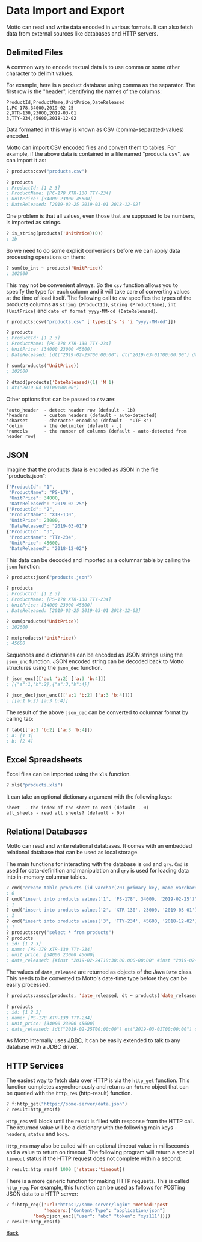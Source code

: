 # Data Import and Export

Motto can read and write data encoded in various formats.
It can also fetch data from external sources like databases and HTTP servers.

## Delimited Files

A common way to encode textual data is to use comma or some other character to delimit values.

For example, here is a product database using comma as the separator. The first row is the "header",
identifying the names of the columns:

```
ProductId,ProductName,UnitPrice,DateReleased
1,PC-178,34000,2019-02-25
2,XTR-130,23000,2019-03-01
3,TTY-234,45600,2018-12-02
```

Data formatted in this way is known as CSV (comma-separated-values) encoded.

Motto can import CSV encoded files and convert them to tables. For example, if the above data is contained in a file
named "products.csv", we can import it as:

```lisp
? products:csv("products.csv")

? products
; ProductId: [1 2 3]
; ProductName: [PC-178 XTR-130 TTY-234]
; UnitPrice: [34000 23000 45600]
; DateReleased: [2019-02-25 2019-03-01 2018-12-02]
```

One problem is that all values, even those that are supposed to be numbers, is imported as strings.

```lisp
? is_string(products('UnitPrice)(0))
; 1b
```

So we need to do some explicit conversions before we can apply data processing operations on them:

```lisp
? sum(to_int ~ products('UnitPrice))
; 102600
```

This may not be convenient always. So the `csv` function allows you to specify the type for each column and it will
take care of converting values at the time of load itself. The following call to `csv` specifies the types of
the products columns as `string (ProductId)`, `string (ProductName)`, `int (UnitPrice)` and `date of format yyyy-MM-dd (DateReleased)`.

```lisp
? products:csv("products.csv" ['types:['s 's 'i "yyyy-MM-dd"]])

? products
; ProductId: [1 2 3]
; ProductName: [PC-178 XTR-130 TTY-234]
; UnitPrice: [34000 23000 45600]
; DateReleased: [dt("2019-02-25T00:00:00") dt("2019-03-01T00:00:00") dt("2018-12-02T00:00:00")]

? sum(products('UnitPrice))
; 102600

? dtadd(products('DateReleased)(1) 'M 1)
; dt("2019-04-01T00:00:00")
```

Other options that can be passed to `csv` are:

```
'auto_header  - detect header row (default - 1b)
'headers      - custom headers (default - auto-detected)
'charset      - character encoding (default - "UTF-8")
'delim        - the delimiter (default - ,)
'numcols      - the number of columns (default - auto-detected from header row)
```

## JSON

Imagine that the products data is encoded as [JSON](https://json.org/) in the file "products.json":

```js
{"ProductId": "1",
 "ProductName": "PS-178",
 "UnitPrice": 34000,
 "DateReleased": "2019-02-25"}
{"ProductId": "2",
 "ProductName": "XTR-130",
 "UnitPrice": 23000,
 "DateReleased": "2019-03-01"}
{"ProductId": "3",
 "ProductName": "TTY-234",
 "UnitPrice": 45600,
 "DateReleased": "2018-12-02"}
```

This data can be decoded and imported as a columnar table by calling the `json` function:

```lisp
? products:json("products.json")

? products
; ProductId: [1 2 3]
; ProductName: [PS-178 XTR-130 TTY-234]
; UnitPrice: [34000 23000 45600]
; DateReleased: [2019-02-25 2019-03-01 2018-12-02]

? sum(products('UnitPrice))
; 102600

? mx(products('UnitPrice))
; 45600
```

Sequences and dictionaries can be encoded as JSON strings using the `json_enc` function.
JSON encoded string can be decoded back to Motto structures using the `json_dec` function.

```lisp
? json_enc([['a:1 'b:2] ['a:3 'b:4]])
; [{"a":1,"b":2},{"a":3,"b":4}]

? json_dec(json_enc([['a:1 'b:2] ['a:3 'b:4]]))
; [[a:1 b:2] [a:3 b:4]]
```

The result of the above `json_dec` can be converted to columnar format by calling tab:

```lisp
? tab([['a:1 'b:2] ['a:3 'b:4]])
; a: [1 3]
; b: [2 4]
```

## Excel Spreadsheets

Excel files can be imported using the `xls` function.

```lisp
? xls("products.xls")
```

It can take an optional dictionary argument with the following keys:

```
sheet  - the index of the sheet to read (default - 0)
all_sheets - read all sheets? (default - 0b)
```

## Relational Databases

Motto can read and write relational databases. It comes with an embedded relational database
that can be used as local storage.

The main functions for interacting with the database is `cmd` and `qry`. `Cmd` is used for data-definition and
manipulation and `qry` is used for loading data into in-memory columnar tables.

```lisp
? cmd("create table products (id varchar(20) primary key, name varchar(50), unit_price int, date_released date)")
; 0
? cmd("insert into products values('1', 'PS-178', 34000, '2019-02-25')")
; 1
? cmd("insert into products values('2', 'XTR-130', 23000, '2019-03-01')")
; 1
? cmd("insert into products values('3', 'TTY-234', 45600, '2018-12-02')")
; 1
? products:qry("select * from products")
? products
; id: [1 2 3]
; name: [PS-178 XTR-130 TTY-234]
; unit_price: [34000 23000 45600]
; date_released: [#inst "2019-02-24T18:30:00.000-00:00" #inst "2019-02-28T18:30:00.000-00:00" #inst "2018-12-01T18:30:00.000-00:00"]
```

The values of `date_released` are returned as objects of the Java `Date` class. This needs to be converted to Motto's date-time type
before they can be easily processed.

```lisp
? products:assoc(products, 'date_released, dt ~ products('date_released))

? products
; id: [1 2 3]
; name: [PS-178 XTR-130 TTY-234]
; unit_price: [34000 23000 45600]
; date_released: [dt("2019-02-25T00:00:00") dt("2019-03-01T00:00:00") dt("2018-12-02T00:00:00")]
```

As Motto internally uses [JDBC](https://en.wikipedia.org/wiki/Java_Database_Connectivity),
it can be easily extended to talk to any database with a JDBC driver.

## HTTP Services

The easiest way to fetch data over HTTP is via the `http_get` function. This function completes asynchronously and returns an
`future` object that can be queried with the `http_res` (http-result) function.

```lisp
? f:http_get("https://some-server/data.json")
? result:http_res(f)
```

`Http_res` will block until the result is filled with response from the HTTP call.
The returned value will be a dictionary with the following main keys - `headers`, `status` and `body`.

`Http_res` may also be called with an optional timeout value in milliseconds and a value to return on timeout.
The following program will return a special `timeout` status if the HTTP request does not complete within a second:

```lisp
? result:http_res(f 1000 ['status:'timeout])
```

There is a more generic function for making HTTP requests. This is called `http_req`. For example,
this function can be used as follows for POSTing JSON data to a HTTP server:

```lisp
? f:http_req(['url:"https://some-server/login" 'method:'post
              'headers:["Content-Type": "application/json"]
	      'body:json_enc(["user": "abc" "token": "xyz111"])])
? result:http_res(f)
```

[Back](index.md)